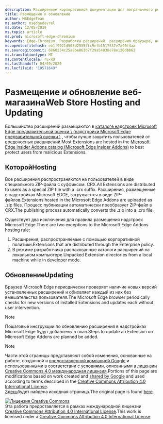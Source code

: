 ```yaml
---
description: Расширениям корпоративной документации для пограничного решения (Chromium).
title: Размещение и обновление
author: MSEdgeTeam
ms.author: msedgedevrel
ms.date: 12/05/2019
ms.topic: article
ms.prod: microsoft-edge-chromium
keywords: Edge-Chromium, Разработка расширений, расширения браузера, надстройки, центр партнера, разработчик
ms.openlocfilehash: eb1f9921d503d25557fc9efb1517537e7a90f4aa
ms.sourcegitcommit: 6860234c25a8be863b7f29a54838e78e120dbb62
ms.translationtype: MT
ms.contentlocale: ru-RU
ms.lasthandoff: 04/09/2020
ms.locfileid: "10571649"
---
```

# <span data-ttu-id="11e5b-104">Размещение и обновление веб-магазина</span><span class="sxs-lookup"><span data-stu-id="11e5b-104">Web Store Hosting and Updating</span></span>  

<span data-ttu-id="11e5b-105">Большинство расширений размещаются в [каталоге надстроек Microsoft Edge предварительной оценки \ (надстройки Microsoft Edge предварительной оценки \)][MicrosoftStoreExtensions] , чтобы лучше защитить пользователей от вредоносных расширений.</span><span class="sxs-lookup"><span data-stu-id="11e5b-105">Most Extensions are hosted in the [Microsoft Edge Insider Addons catalog \(Microsoft Edge Insider Addons\)][MicrosoftStoreExtensions] to best protect users from malicious Extensions.</span></span>  

## <span data-ttu-id="11e5b-106">Которой</span><span class="sxs-lookup"><span data-stu-id="11e5b-106">Hosting</span></span>  

<span data-ttu-id="11e5b-107">Все расширения распространяются на пользователей в виде специального ZIP-файла с суффиксом. CRX.</span><span class="sxs-lookup"><span data-stu-id="11e5b-107">All Extensions are distributed to users as a special ZIP file with a .crx suffix.</span></span>  <span data-ttu-id="11e5b-108">Расширения, размещенные в надстройках Microsoft EDGE, загружаются в виде ZIP-файлов.</span><span class="sxs-lookup"><span data-stu-id="11e5b-108">Extensions hosted in the Microsoft Edge Addons are uploaded as .zip files.</span></span> <span data-ttu-id="11e5b-109">Процесс публикации автоматически преобразует ZIP-файл в CRX.</span><span class="sxs-lookup"><span data-stu-id="11e5b-109">The publishing process automatically converts the .zip into a .crx file.</span></span>  

<span data-ttu-id="11e5b-110">Существует два исключения для правила размещения надстроек Microsoft Edge.</span><span class="sxs-lookup"><span data-stu-id="11e5b-110">There are two exceptions to the Microsoft Edge Addons hosting rule:</span></span>  

1.  <span data-ttu-id="11e5b-111">Расширения, распространяемые с помощью корпоративной политики.</span><span class="sxs-lookup"><span data-stu-id="11e5b-111">Extensions that are distributed through the Enterprise policy.</span></span>  
1.  <span data-ttu-id="11e5b-112">В режиме разработчика распакованные каталоги расширений на локальном компьютере.</span><span class="sxs-lookup"><span data-stu-id="11e5b-112">Unpacked Extension directories from a local machine while in developer mode.</span></span>  

## <span data-ttu-id="11e5b-113">Обновление</span><span class="sxs-lookup"><span data-stu-id="11e5b-113">Updating</span></span>  

<span data-ttu-id="11e5b-114">Браузер Microsoft Edge периодически проверяет наличие новых версий установленных расширений и обновляет каждый из них без вмешательства пользователя.</span><span class="sxs-lookup"><span data-stu-id="11e5b-114">The Microsoft Edge browser periodically checks for new versions of installed Extensions and updates each without user intervention.</span></span>  

> [!NOTE]
> <span data-ttu-id="11e5b-115">Пошаговые инструкции по обновлению расширения в надстройках Microsoft Edge будут добавлены в план.</span><span class="sxs-lookup"><span data-stu-id="11e5b-115">Steps to update an Extension on Microsoft Edge Addons are planned be added.</span></span>  

<!-- image links -->

<!-- links -->  

[MicrosoftStoreExtensions]: https://microsoftedge.microsoft.com/insider-addons/category/EdgeExtensions "Расширения — надстройки для участников программы предварительной оценки Microsoft Edge"  

> [!NOTE]
> <span data-ttu-id="11e5b-117">Части этой страницы представляют собой изменения, основанные на работе, созданной и [предоставленной компанией Google][GoogleSitePolicies] и использованными в соответствии с условиями, описанными в [лицензии Creative Commons 4,0 международная лицензия][CCA4IL].</span><span class="sxs-lookup"><span data-stu-id="11e5b-117">Portions of this page are modifications based on work created and [shared by Google][GoogleSitePolicies] and used according to terms described in the [Creative Commons Attribution 4.0 International License][CCA4IL].</span></span>  
> <span data-ttu-id="11e5b-118">[Здесь](https://developer.chrome.com/extensions/hosting)будет найдена исходная страница.</span><span class="sxs-lookup"><span data-stu-id="11e5b-118">The original page is found [here](https://developer.chrome.com/extensions/hosting).</span></span>  

[![Лицензия Creative Commons][CCby4Image]][CCA4IL]  
<span data-ttu-id="11e5b-120">Эта работа предоставляется в рамках международной лицензии [Creative Commons Attribution 4.0 International License][CCA4IL].</span><span class="sxs-lookup"><span data-stu-id="11e5b-120">This work is licensed under a [Creative Commons Attribution 4.0 International License][CCA4IL].</span></span>  

[CCA4IL]: https://creativecommons.org/licenses/by/4.0  
[CCby4Image]: https://i.creativecommons.org/l/by/4.0/88x31.png  
[GoogleSitePolicies]: https://developers.google.com/terms/site-policies  
